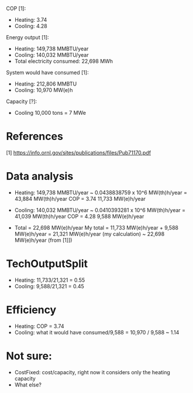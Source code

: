 
COP [1]:
* Heating: 3.74
* Cooling: 4.28

Energy output [1]:
* Heating: 149,738 MMBTU/year
* Cooling: 140,032 MMBTU/year
* Total electricity consumed: 22,698 MWh

System would have consumed [1]:
* Heating: 212,806 MMBTU
* Cooling: 10,970 MW(e)h

Capacity [?]:
* Cooling 10,000 tons = 7 MWe

# References

[1] https://info.ornl.gov/sites/publications/files/Pub71170.pdf


# Data analysis

* Heating:
149,738 MMBTU/year ~ 0.0438838759 x 10^6 MW(th)h/year = 43,884 MW(th)h/year
COP = 3.74
11,733 MW(e)h/year


* Cooling:
140,032 MMBTU/year ~ 0.0410393281 x 10^6 MW(th)h/year = 41,039 MW(th)h/year
COP = 4.28
9,588 MW(e)h/year


* Total = 22,698 MW(e)h/year
My total = 11,733 MW(e)h/year + 9,588 MW(e)h/year = 21,321 MW(e)h/year (my calculation) ~ 22,698 MW(e)h/year (from [1]])


# TechOutputSplit

* Heating: 11,733/21,321 = 0.55
* Cooling: 9,588/21,321 = 0.45


# Efficiency

* Heating: COP = 3.74
* Cooling: what it would have consumed/9,588 = 10,970 / 9,588 ~ 1.14


# Not sure:

* CostFixed: cost/capacity, right now it considers only the heating capacity
* What else?
